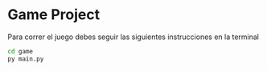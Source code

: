 # Game Project

Para correr el juego debes seguir las siguientes instrucciones en la terminal

```sh
cd game
py main.py
```
